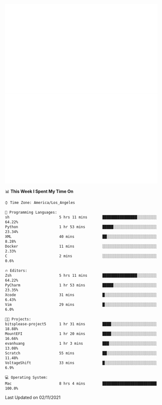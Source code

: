 <a href="https://github.com/jstrieb/github-stats">
 
![](https://github.com/evanhuang117/github-stats/blob/master/generated/overview.svg)
![](https://github.com/evanhuang117/github-stats/blob/master/generated/languages.svg)

</a>

<!--START_SECTION:waka-->
📊 **This Week I Spent My Time On** 

```text
⌚︎ Time Zone: America/Los_Angeles

💬 Programming Languages: 
sh                       5 hrs 11 mins       ████████████████░░░░░░░░░   64.22% 
Python                   1 hr 53 mins        █████░░░░░░░░░░░░░░░░░░░░   23.34% 
XML                      40 mins             ██░░░░░░░░░░░░░░░░░░░░░░░   8.28% 
Docker                   11 mins             ░░░░░░░░░░░░░░░░░░░░░░░░░   2.33% 
C                        2 mins              ░░░░░░░░░░░░░░░░░░░░░░░░░   0.6%

🔥 Editors: 
Zsh                      5 hrs 11 mins       ████████████████░░░░░░░░░   64.22% 
PyCharm                  1 hr 53 mins        █████░░░░░░░░░░░░░░░░░░░░   23.35% 
Xcode                    31 mins             █░░░░░░░░░░░░░░░░░░░░░░░░   6.43% 
Vim                      29 mins             █░░░░░░░░░░░░░░░░░░░░░░░░   6.0%

🐱‍💻 Projects: 
bitsplease-project5      1 hr 31 mins        ████░░░░░░░░░░░░░░░░░░░░░   18.88% 
MountEFI                 1 hr 20 mins        ████░░░░░░░░░░░░░░░░░░░░░   16.66% 
evanhuang                1 hr 3 mins         ███░░░░░░░░░░░░░░░░░░░░░░   13.08% 
Scratch                  55 mins             ██░░░░░░░░░░░░░░░░░░░░░░░   11.48% 
VoltageShift             33 mins             █░░░░░░░░░░░░░░░░░░░░░░░░   6.9%

💻 Operating System: 
Mac                      8 hrs 4 mins        █████████████████████████   100.0%

```


 Last Updated on 02/11/2021
<!--END_SECTION:waka-->
